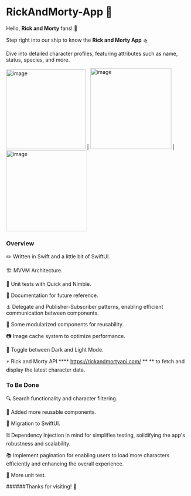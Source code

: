 # RickAndMorty-App 🚀

Hello, **Rick and Morty** fans! 🌌

Step right into our ship to know the **Rick and Morty App** 🛸

Dive into detailed character profiles, featuring attributes such as name, status, species, and more.


<img width="217" alt="image" src="https://github.com/oroscoiara/RickAndMortyApp/assets/76779189/5a8feadd-d248-4424-b010-ec7fa6e2ce9a"> | <img width="221" alt="image" src="https://github.com/oroscoiara/RickAndMortyApp/assets/76779189/d3d73ce7-a502-44a2-b752-627ada7b8316"> |
 <img width="221" alt="image" src="https://github.com/oroscoiara/RickAndMortyApp/assets/76779189/24963186-d984-4105-bbd0-68ecab8aca75">




### Overview





✏️ Written in Swift and a little bit of SwiftUI.


🏗️ MVVM Architecture.

🧪 Unit tests with Quick and Nimble.

📖 Documentation for future reference.


⚓  Delegate and Publisher-Subscriber patterns, enabling efficient communication between components.



📜 Some modularized components for reusability.



📷 Image cache system to optimize performance.



🌙 Toggle between Dark and Light Mode.



⚡ Rick and Morty API **** https://rickandmortyapi.com/ ** ** to fetch and display the latest character data.




### To Be Done




🔍 Search functionality and character filtering.



🔄 Added more reusable components.



🎨 Migration to SwiftUI.



⛓️ Dependency Injection in mind for simplifies testing, solidifying the app's robustness and scalability.



📚 Implement pagination for enabling users to load more characters efficiently and enhancing the overall experience.



📄 More unit test.


######Thanks for visiting! 🙌

